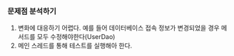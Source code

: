### 문제점 분석하기
1. 변화에 대응하기 어렵다. 예를 들어 데이터베이스 접속 정보가 변경되었을 경우 메서드를 모두 수정해야한다(UserDao)
2. 메인 스레드를 통해 테스트를 실행해아 한다. 
